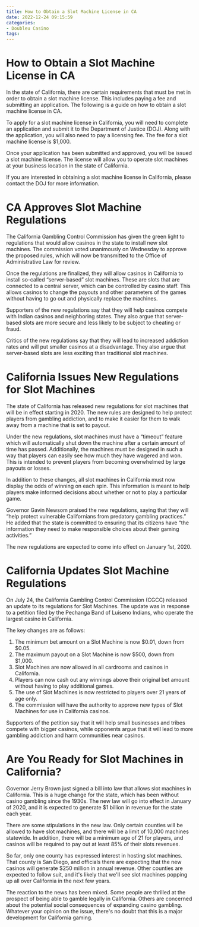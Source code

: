 ```yaml
---
title: How to Obtain a Slot Machine License in CA 
date: 2022-12-24 09:15:59
categories:
- Doubleu Casino
tags:
---
```



#  How to Obtain a Slot Machine License in CA 

In the state of California, there are certain requirements that must be met in order to obtain a slot machine license. This includes paying a fee and submitting an application. The following is a guide on how to obtain a slot machine license in CA.

To apply for a slot machine license in California, you will need to complete an application and submit it to the Department of Justice (DOJ). Along with the application, you will also need to pay a licensing fee. The fee for a slot machine license is $1,000.

Once your application has been submitted and approved, you will be issued a slot machine license. The license will allow you to operate slot machines at your business location in the state of California.

If you are interested in obtaining a slot machine license in California, please contact the DOJ for more information.

#  CA Approves Slot Machine Regulations 

The California Gambling Control Commission has given the green light to regulations that would allow casinos in the state to install new slot machines. The commission voted unanimously on Wednesday to approve the proposed rules, which will now be transmitted to the Office of Administrative Law for review.

Once the regulations are finalized, they will allow casinos in California to install so-called “server-based” slot machines. These are slots that are connected to a central server, which can be controlled by casino staff. This allows casinos to change the payouts and other parameters of the games without having to go out and physically replace the machines.

Supporters of the new regulations say that they will help casinos compete with Indian casinos and neighboring states. They also argue that server-based slots are more secure and less likely to be subject to cheating or fraud.

Critics of the new regulations say that they will lead to increased addiction rates and will put smaller casinos at a disadvantage. They also argue that server-based slots are less exciting than traditional slot machines.

#  California Issues New Regulations for Slot Machines 

The state of California has released new regulations for slot machines that will be in effect starting in 2020. The new rules are designed to help protect players from gambling addiction, and to make it easier for them to walk away from a machine that is set to payout.

Under the new regulations, slot machines must have a “timeout” feature which will automatically shut down the machine after a certain amount of time has passed. Additionally, the machines must be designed in such a way that players can easily see how much they have wagered and won. This is intended to prevent players from becoming overwhelmed by large payouts or losses.

In addition to these changes, all slot machines in California must now display the odds of winning on each spin. This information is meant to help players make informed decisions about whether or not to play a particular game.

Governor Gavin Newsom praised the new regulations, saying that they will “help protect vulnerable Californians from predatory gambling practices.” He added that the state is committed to ensuring that its citizens have “the information they need to make responsible choices about their gaming activities.”

The new regulations are expected to come into effect on January 1st, 2020.

#  California Updates Slot Machine Regulations 

On July 24, the California Gambling Control Commission (CGCC) released an update to its regulations for Slot Machines. The update was in response to a petition filed by the Pechanga Band of Luiseno Indians, who operate the largest casino in California. 

The key changes are as follows:

1. The minimum bet amount on a Slot Machine is now $0.01, down from $0.05.
2. The maximum payout on a Slot Machine is now $500, down from $1,000.
3. Slot Machines are now allowed in all cardrooms and casinos in California.
4. Players can now cash out any winnings above their original bet amount without having to play additional games.
5. The use of Slot Machines is now restricted to players over 21 years of age only.
6. The commission will have the authority to approve new types of Slot Machines for use in California casinos.

Supporters of the petition say that it will help small businesses and tribes compete with bigger casinos, while opponents argue that it will lead to more gambling addiction and harm communities near casinos.

#  Are You Ready for Slot Machines in California?

Governor Jerry Brown just signed a bill into law that allows slot machines in California. This is a huge change for the state, which has been without casino gambling since the 1930s. The new law will go into effect in January of 2020, and it is expected to generate $1 billion in revenue for the state each year.

There are some stipulations in the new law. Only certain counties will be allowed to have slot machines, and there will be a limit of 10,000 machines statewide. In addition, there will be a minimum age of 21 for players, and casinos will be required to pay out at least 85% of their slots revenues.

So far, only one county has expressed interest in hosting slot machines. That county is San Diego, and officials there are expecting that the new casinos will generate $250 million in annual revenue. Other counties are expected to follow suit, and it's likely that we'll see slot machines popping up all over California in the next few years.

The reaction to the news has been mixed. Some people are thrilled at the prospect of being able to gamble legally in California. Others are concerned about the potential social consequences of expanding casino gambling. Whatever your opinion on the issue, there's no doubt that this is a major development for California gaming.